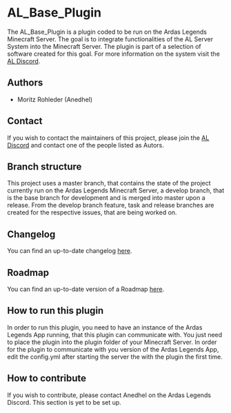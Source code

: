 # AL_Base_Plugin
The AL_Base_Plugin is a plugin coded to be run on the Ardas Legends Minecraft Server.
The goal is to integrate functionalities of the AL Server System into the Minecraft Server.
The plugin is part of a selection of software created for this goal.
For more information on the system visit the [AL Discord](https://discord.gg/UuwHfkA2Df).

## Authors
* Moritz Rohleder (Anedhel)

## Contact
If you wish to contact the maintainers of this project, 
please join the [AL Discord](https://discord.gg/UuwHfkA2Df) and contact one of the people listed as Autors.

## Branch structure
This project uses a master branch, that contains the state of the project currently run on the Ardas Legends Minecraft Server,
a develop branch, that is the base branch for development and is merged into master upon a release.
From the develop branch feature, task and release branches are created for the respective issues, that are being worked on.

## Changelog
You can find an up-to-date changelog [here](CHANGELOG.md).

## Roadmap
You can find an up-to-date version of a Roadmap [here](ROADMAP.md).

## How to run this plugin
In order to run this plugin, you need to have an instance of the Ardas Legends App running, that this plugin can communicate with.
You just need to place the plugin into the plugin folder of your Minecraft Server.
In order for the plugin to communicate with you version of the Ardas Legends App, edit the config.yml after starting the server the with the plugin the first time.

## How to contribute
If you wish to contribute, please contact Anedhel on the Ardas Legends Discord. This section is yet to be set up.
